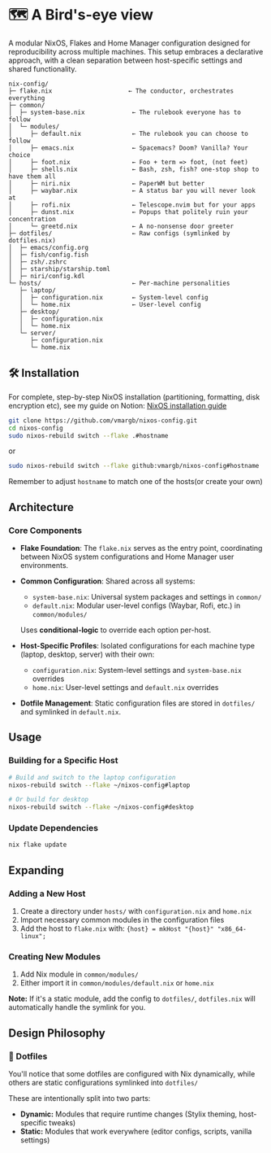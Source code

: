 
# 🗺️ A Bird's-eye view

A modular NixOS, Flakes and Home Manager configuration designed for reproducibility across multiple machines. This setup embraces a declarative approach, with a clean separation between host-specific settings and shared functionality.

```
nix-config/
├─ flake.nix                     ← The conductor, orchestrates everything
├─ common/
│  ├─ system-base.nix             ← The rulebook everyone has to follow
│  └─ modules/
│     ├─ default.nix              ← The rulebook you can choose to follow
│     ├─ emacs.nix                ← Spacemacs? Doom? Vanilla? Your choice
│     ├─ foot.nix                 ← Foo + term => foot, (not feet)
│     ├─ shells.nix               ← Bash, zsh, fish? one-stop shop to have them all
│     ├─ niri.nix                 ← PaperWM but better
│     ├─ waybar.nix               ← A status bar you will never look at
│     ├─ rofi.nix                 ← Telescope.nvim but for your apps
│     ├─ dunst.nix                ← Popups that politely ruin your concentration
│     └─ greetd.nix               ← A no-nonsense door greeter
├─ dotfiles/                      ← Raw configs (symlinked by dotfiles.nix)
│  ├─ emacs/config.org
│  ├─ fish/config.fish
│  ├─ zsh/.zshrc
│  ├─ starship/starship.toml
│  ├─ niri/config.kdl
└─ hosts/                         ← Per-machine personalities
   ├─ laptop/
   │  ├─ configuration.nix        ← System-level config
   │  └─ home.nix                 ← User-level config
   ├─ desktop/
   │  ├─ configuration.nix
   │  └─ home.nix
   └─ server/
      ├─ configuration.nix
      └─ home.nix
```

## 🛠️ Installation

For complete, step-by-step NixOS installation (partitioning, formatting, disk encryption etc), see my guide on Notion: [NixOS installation guide](https://www.notion.so/Installation-part-1-2401ea842a24801397f9f70795379bc2?source=copy_link)

```bash
git clone https://github.com/vmargb/nixos-config.git
cd nixos-config
sudo nixos-rebuild switch --flake .#hostname
```
or
```bash
sudo nixos-rebuild switch --flake github:vmargb/nixos-config#hostname
```

Remember to adjust `hostname` to match one of the hosts(or create your own)


## Architecture

### Core Components
- **Flake Foundation**: The `flake.nix` serves as the entry point, coordinating between NixOS system configurations and Home Manager user environments.

- **Common Configuration**: Shared across all systems:
  - `system-base.nix`: Universal system packages and settings in `common/`
  - `default.nix`: Modular user-level configs (Waybar, Rofi, etc.) in `common/modules/`
  
  Uses **conditional-logic** to override each option per-host.

- **Host-Specific Profiles**: Isolated configurations for each machine type (laptop, desktop, server) with their own:
  - `configuration.nix`: System-level settings and `system-base.nix` overrides
  - `home.nix`: User-level settings and `default.nix` overrides

- **Dotfile Management**: Static configuration files are stored in `dotfiles/` and symlinked in `default.nix`.

## Usage

### Building for a Specific Host
```bash
# Build and switch to the laptop configuration
nixos-rebuild switch --flake ~/nixos-config#laptop

# Or build for desktop
nixos-rebuild switch --flake ~/nixos-config#desktop
```

### Update Dependencies
```bash
nix flake update
```

## Expanding

### Adding a New Host
1. Create a directory under `hosts/` with `configuration.nix` and `home.nix`
2. Import necessary common modules in the configuration files
3. Add the host to `flake.nix` with: `{host} = mkHost "{host}" "x86_64-linux";`

### Creating New Modules
1. Add Nix module in `common/modules/`
2. Either import it in `common/modules/default.nix` or `home.nix`

**Note:** If it's a static module, add the config to `dotfiles/`, `dotfiles.nix` will automatically handle the symlink for you.

## Design Philosophy

### 📁 Dotfiles
You'll notice that some dotfiles are configured with Nix dynamically,
while others are static configurations symlinked into `dotfiles/`

These are intentionally split into two parts:
- **Dynamic:** Modules that require runtime changes (Stylix theming, host-specific tweaks)
- **Static:** Modules that work everywhere (editor configs, scripts, vanilla settings)
